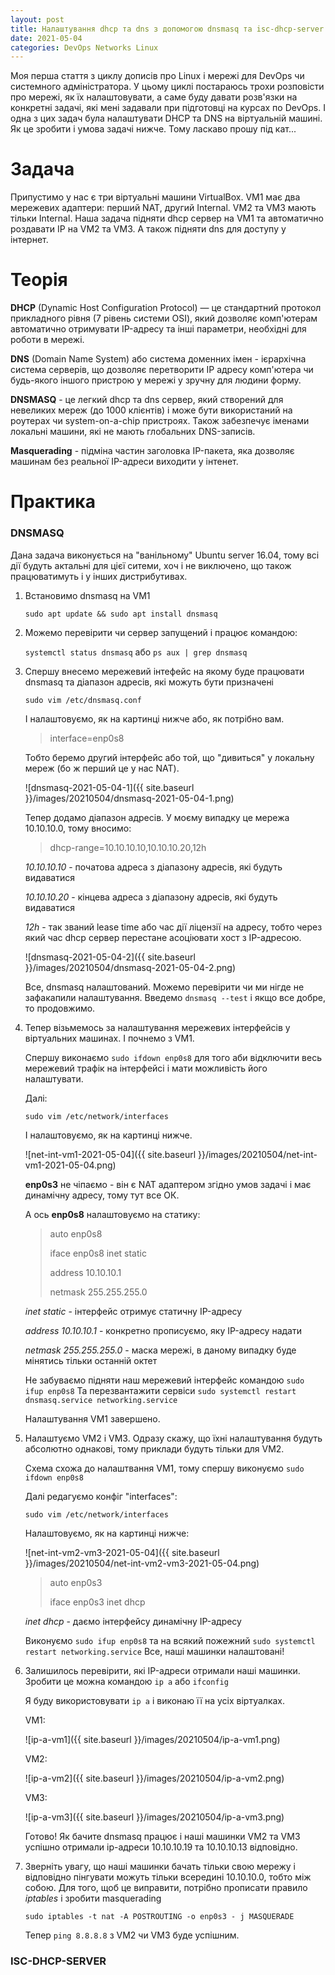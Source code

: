 ```yaml
---
layout: post
title: Налаштування dhcp та dns з допомогою dnsmasq та isc-dhcp-server
date: 2021-05-04
categories: DevOps Networks Linux
---
```


Моя перша стаття з циклу дописів про Linux і мережі для DevOps чи системного адміністратора. У цьому циклі постараюсь трохи розповісти про мережі, як їх налаштовувати, а саме буду давати розв'язки на конкретні задачі, які мені задавали при підготовці на курсах по DevOps. І одна з цих задач була налаштувати DHCP та DNS на віртуальній машині. Як це зробити і умова задачі нижче. Тому ласкаво прошу під кат...

# Задача

Припустимо у нас є три віртуальні машини VirtualBox. VM1 має два мережевих адаптери: перший NAT, другий Internal. VM2 та VM3 мають тільки Internal. Наша задача підняти dhcp сервер на VM1 та автоматично роздавати IP на VM2 та VM3. А також підняти dns для доступу у інтернет.

# Теорія

**DHCP** (Dynamic Host Configuration Protocol) — це стандартний протокол прикладного рівня (7 рівень системи OSI), який дозволяє комп'ютерам автоматично отримувати IP-адресу та інші параметри, необхідні для роботи в мережі.

**DNS** (Domain Name System) або система доменних імен - ієрархічна система серверів, що дозволяє перетворити IP адресу комп'ютера чи будь-якого іншого пристрою у мережі у зручну для людини форму.

**DNSMASQ** - це легкий dhcp та dns сервер, який створений для невеликих мереж (до 1000 клієнтів) і може бути використаний на роутерах чи system-on-a-chip пристроях. Також забезпечує іменами локальні машини, які не мають глобальних DNS-записів.

**Masquerading** - підміна частин заголовка IP-пакета, яка дозволяє машинам без реальної IP-адреси виходити у інтенет.

# Практика

### DNSMASQ

Дана задача виконується на "ванільному" Ubuntu server 16.04, тому всі дії будуть актальні для цієї ситеми, хоч і не виключено, що також працюватимуть і у інших дистрибутивах.

1.  Встановимо dnsmasq на VM1

	`sudo apt update && sudo apt install dnsmasq`

2.  Можемо перевірити чи сервер запущений і працює командою:

	`systemctl status dnsmasq` або `ps aux | grep dnsmasq`

3. Спершу внесемо мережевий інтефейс на якому буде працювати dnsmasq та діапазон адресів, які можуть бути призначені

	`sudo vim /etc/dnsmasq.conf`

    І налаштовуємо, як на картинці нижче або, як потрібно вам.

    > interface=enp0s8

    Тобто беремо другий інтерфейс або той, що "дивиться" у локальну мереж (бо ж перший це у нас NAT).

    ![dnsmasq-2021-05-04-1]({{ site.baseurl }}/images/20210504/dnsmasq-2021-05-04-1.png)

    Тепер додамо діапазон адресів. У моєму випадку  це мережа 10.10.10.0, тому вносимо:

    > dhcp-range=10.10.10.10,10.10.10.20,12h

    *10.10.10.10* - початова адреса з діапазону адресів, які будуть видаватися

    *10.10.10.20* - кінцева адреса з діапазону адресів, які будуть видаватися

    *12h* - так званий lease time або час дії ліцензії на адресу, тобто через який час dhcp сервер перестане асоціювати хост з IP-адресою.

    ![dnsmasq-2021-05-04-2]({{ site.baseurl }}/images/20210504/dnsmasq-2021-05-04-2.png)

    Все, dnsmasq налаштований.
    Можемо перевірити чи ми нігде не зафакапили налаштування. Введемо `dnsmasq --test` і якщо все добре, то продовжимо.

4. Тепер візьмемось за налаштування мережевих інтерфейсів у віртуальних машинах. І почнемо з VM1.

    Спершу виконаємо `sudo ifdown enp0s8` для того аби відключити весь мережевий трафік на інтерфейсі і мати можливість його налаштувати.

    Далі:

    `sudo vim /etc/network/interfaces`

    І налаштовуємо, як на картинці нижче.

    ![net-int-vm1-2021-05-04]({{ site.baseurl }}/images/20210504/net-int-vm1-2021-05-04.png)

    **enp0s3** не чіпаємо - він є NAT адаптером згідно умов задачі і має динамічну адресу, тому тут все ОК.

    А ось **enp0s8** налаштовуємо на статику:

    > auto enp0s8
    > 
    > iface enp0s8 inet static
    > 
    > address 10.10.10.1
    > 
    > netmask 255.255.255.0

    *inet static* - інтерфейс отримує статичну IP-адресу

    *address 10.10.10.1* - конкретно прописуємо, яку IP-адресу надати

    *netmask 255.255.255.0* - маска мережі, в даному випадку буде мінятись тільки останній октет

    Не забуваємо підняти наш мережевий інтерфейс командою `sudo ifup enp0s8`
    Та перезвантажити сервіси `sudo systemctl restart dnsmasq.service networking.service`

    Налаштування VM1 завершено.

5. Налаштуємо VM2 і VM3. Одразу скажу, що їхні налаштування будуть абсолютно однакові, тому приклади будуть тільки для VM2.

    Схема схожа до налаштвання VM1, тому спершу виконуємо `sudo ifdown enp0s8`

    Далі редагуємо конфіг "interfaces":

    `sudo vim /etc/network/interfaces`

    Налаштовуємо, як на картинці нижче:

    ![net-int-vm2-vm3-2021-05-04]({{ site.baseurl }}/images/20210504/net-int-vm2-vm3-2021-05-04.png)

    > auto enp0s3
    > 
    > iface enp0s3 inet dhcp

    *inet dhcp* - даємо інтерфейсу динамічну IP-адресу

    Виконуємо `sudo ifup enp0s8` та на всякий пожежний `sudo systemctl restart networking.service`
    Все, наші машинки налаштовані!

6. Залишилось перевірити, які IP-адреси отримали наші машинки. Зробити це можна командою `ip a` або `ifconfig`

    Я буду використовувати `ip a` і виконаю її на усіх віртуалках.

    VM1:

    ![ip-a-vm1]({{ site.baseurl }}/images/20210504/ip-a-vm1.png)

    VM2:

    ![ip-a-vm2]({{ site.baseurl }}/images/20210504/ip-a-vm2.png)

    VM3:

    ![ip-a-vm3]({{ site.baseurl }}/images/20210504/ip-a-vm3.png)

    Готово! Як бачите dnsmasq працює і наші машинки VM2 та VM3 успішно отримали ip-адреси 10.10.10.19 та 10.10.10.13 відповідно.

7. Зверніть увагу, що наші машинки бачать тільки свою мережу і відповідно пінгувати можуть тільки всередині 10.10.10.0, тобто між собою. Для того, щоб це виправити, потрібно прописати правило *iptables* і зробити masquerading

    `sudo iptables -t nat -A POSTROUTING -o enp0s3 - j MASQUERADE`

    Тепер `ping 8.8.8.8` з VM2 чи VM3 буде успішним.

### ISC-DHCP-SERVER

